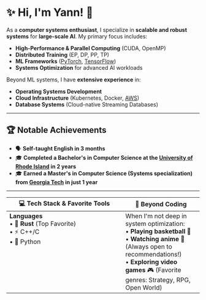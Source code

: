 # ✨ Hi, I'm Yann! 👋  

As a **computer systems enthusiast**, I specialize in **scalable and robust systems** for **large-scale AI**. My primary focus includes:  
- **High-Performance & Parallel Computing** (CUDA, OpenMP)  
- **Distributed Training** (EP, DP, PP, TP)  
- **ML Frameworks** ([PyTorch](https://pytorch.org/), [TensorFlow](https://www.tensorflow.org/))  
- **Systems Optimization** for advanced AI workloads  

Beyond ML systems, I have **extensive experience** in:
- **Operating Systems Development**  
- **Cloud Infrastructure** (Kubernetes, Docker, [AWS](https://aws.amazon.com/))  
- **Database Systems** (Cloud-native Streaming Databases)  

---

## 🏆 **Notable Achievements**  
- 🗣️ **Self-taught English in 3 months**  
- 🎓 **Completed a Bachelor's in Computer Science at the [University of Rhode Island](https://www.uri.edu/) in 2 years**  
- 🎓 **Earned a Master's in Computer Science (Systems specialization) from [Georgia Tech](https://www.cc.gatech.edu/) in just 1 year**  

---

<table width="100%">
  <thead>
    <tr>
      <th style="width:60%; text-align:center;">💻 Tech Stack & Favorite Tools</th>
      <th style="width:40%; text-align:center;">🏀 Beyond Coding</th>
    </tr>
  </thead>
  <tbody>
    <tr>
      <td valign="top">
        <strong>Languages</strong><br>
        • 🦀 <strong>Rust</strong> (Top Favorite)<br>
        • ⚡ C++/C<br>
        • 🐍 Python<br>
      </td>
      <td valign="top">
        When I'm not deep in system optimization:<br>
        • <strong>Playing basketball</strong> 🏀<br>
        • <strong>Watching anime</strong> 🎥 (Always open to recommendations!)<br>
        • <strong>Exploring video games</strong> 🎮 (Favorite genres: Strategy, RPG, Open World)
        <br>
      </td>
    </tr>
  </tbody>
</table>
